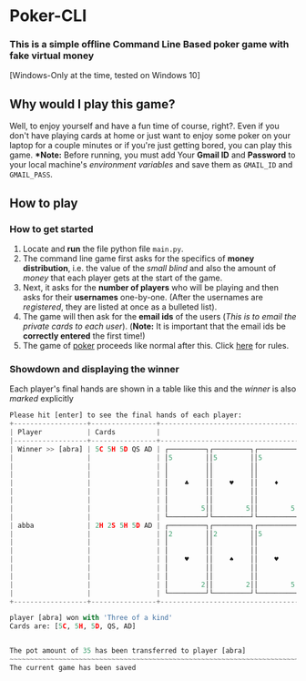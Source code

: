 # Poker-CLI

### This is a simple offline Command Line Based poker game with fake virtual money
[Windows-Only at the time, tested on Windows 10]

## Why would I play this game?
Well, to enjoy yourself and have a fun time of course, right?. Even if you don't have playing cards at home or just want to enjoy some poker on your laptop for a couple minutes or if you're just getting bored, you can play this game.
**\*Note:** Before running, you must add Your **Gmail ID** and **Password** to your local machine's *environment variables* and save them as `GMAIL_ID` and `GMAIL_PASS`.

## How to play
### How to get started
1. Locate and **run** the file python file `main.py`.
2. The command line game first asks for the specifics of **money distribution**, i.e. the value of the *small blind* and also the amount of *money* that each player gets at the start of the game.
3. Next, it asks for the **number of players** who will be playing and then asks for their **usernames** one-by-one.
   (After the usernames are *registered*, they are listed at once as a bulleted list).
4. The game will then ask for the **email ids** of the users (*This is to email the private cards to each user*).
   (**Note:** It is important that the email ids be **correctly entered** the first time!)
5. The game of [poker](https://en.wikipedia.org/wiki/Poker) proceeds like normal after this. Click [here](https://www.instructables.com/Learn-To-Play-Poker---Texas-Hold-Em-aka-Texas-Ho/#:~:text=Each%20player%20is%20dealt%20two,by%20a%20third%20betting%20round.) for rules.

### Showdown and displaying the winner

Each player's final hands are shown in a table like this and the *winner* is also *marked* explicitly

```python
Please hit [enter] to see the final hands of each player: 
+------------------+----------------+---------------------------------------------------------+
| Player           | Cards          |                                                         |
|------------------+----------------+---------------------------------------------------------|
| Winner >> [abra] | 5C 5H 5D QS AD | ┌─────────┐┌─────────┐┌─────────┐┌─────────┐┌─────────┐ |
|                  |                | │5        ││5        ││5        ││Q        ││A        │ |
|                  |                | │         ││         ││         ││         ││         │ |
|                  |                | │         ││         ││         ││         ││         │ |
|                  |                | │    ♣    ││    ♥    ││    ♦    ││    ♠    ││    ♦    │ |
|                  |                | │         ││         ││         ││         ││         │ |
|                  |                | │         ││         ││         ││         ││         │ |
|                  |                | │        5││        5││        5││        Q││        A│ |
|                  |                | └─────────┘└─────────┘└─────────┘└─────────┘└─────────┘ |
| abba             | 2H 2S 5H 5D AD | ┌─────────┐┌─────────┐┌─────────┐┌─────────┐┌─────────┐ |
|                  |                | │2        ││2        ││5        ││5        ││A        │ |
|                  |                | │         ││         ││         ││         ││         │ |
|                  |                | │         ││         ││         ││         ││         │ |
|                  |                | │    ♥    ││    ♠    ││    ♥    ││    ♦    ││    ♦    │ |
|                  |                | │         ││         ││         ││         ││         │ |
|                  |                | │         ││         ││         ││         ││         │ |
|                  |                | │        2││        2││        5││        5││        A│ |
|                  |                | └─────────┘└─────────┘└─────────┘└─────────┘└─────────┘ |
+------------------+----------------+---------------------------------------------------------+

player [abra] won with 'Three of a kind'
Cards are: [5C, 5H, 5D, QS, AD]


The pot amount of 35 has been transferred to player [abra]
~~~~~~~~~~~~~~~~~~~~~~~~~~~~~~~~~~~~~~~~~~~~~~~~~~~~~~~~~~~~~~~~~~~~~~~~~~~~~~~~
The current game has been saved
```
